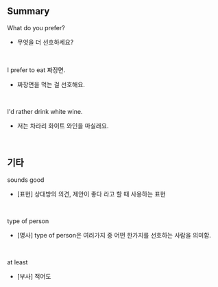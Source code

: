 ## Summary

What do you prefer?
- 무엇을 더 선호하세요?

<br>

I prefer to eat 짜장면.
- 짜장면을 먹는 걸 선호해요.

<br>

I'd rather drink white wine.
- 저는 차라리 화이트 와인을 마실래요.

<br>

## 기타

sounds good
- [표현] 상대방의 의견, 제안이 좋다 라고 할 때 사용하는 표현

<br>

type of person
- [명사] type of person은 여러가지 중 어떤 한가지를 선호하는 사람을 의미함.

<br>

at least
- [부사] 적어도
